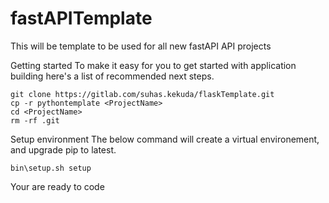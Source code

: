 # fastAPITemplate

This will be template to be used for all new fastAPI API projects

Getting started
To make it easy for you to get started with application building here's a list of recommended next steps.

```
git clone https://gitlab.com/suhas.kekuda/flaskTemplate.git
cp -r pythontemplate <ProjectName>
cd <ProjectName>
rm -rf .git
```

Setup environment
The below command will create a virtual environement, and upgrade pip to latest.
```
bin\setup.sh setup
```
Your are ready to code
